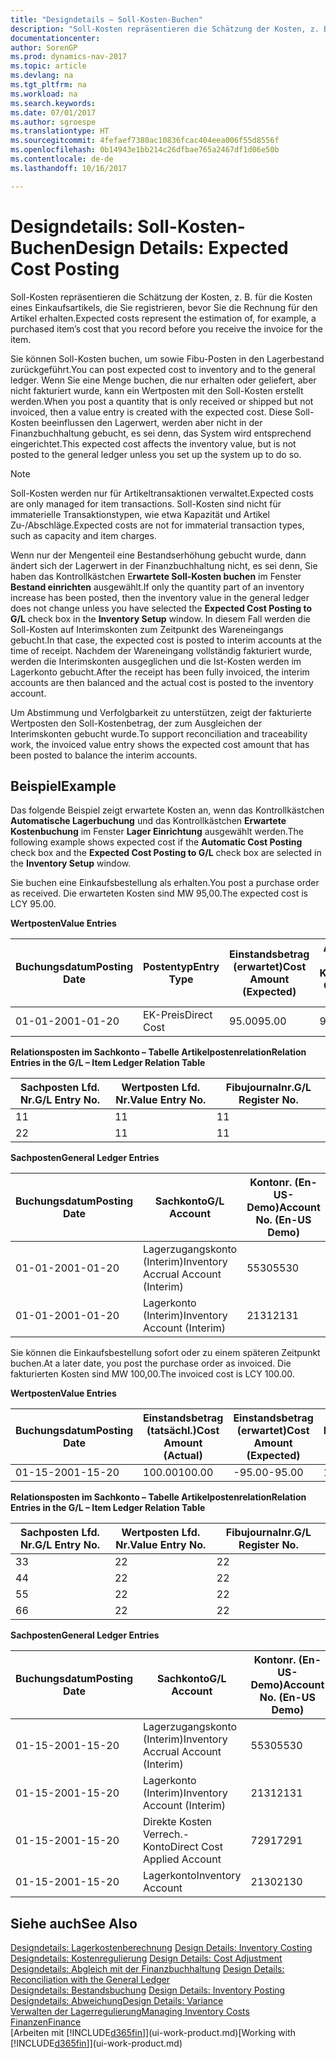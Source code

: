 ```yaml
---
title: "Designdetails – Soll-Kosten-Buchen"
description: "Soll-Kosten repräsentieren die Schätzung der Kosten, z. B. für die Kosten eines Einkaufsartikels, die Sie registrieren, bevor Sie die Rechnung für den Artikel erhalten."
documentationcenter: 
author: SorenGP
ms.prod: dynamics-nav-2017
ms.topic: article
ms.devlang: na
ms.tgt_pltfrm: na
ms.workload: na
ms.search.keywords: 
ms.date: 07/01/2017
ms.author: sgroespe
ms.translationtype: HT
ms.sourcegitcommit: 4fefaef7380ac10836fcac404eea006f55d8556f
ms.openlocfilehash: 0b14943e1bb214c26dfbae765a2467df1d06e50b
ms.contentlocale: de-de
ms.lasthandoff: 10/16/2017

---
```

# <a name="design-details-expected-cost-posting"></a><span data-ttu-id="40fc6-103">Designdetails: Soll-Kosten-Buchen</span><span class="sxs-lookup"><span data-stu-id="40fc6-103">Design Details: Expected Cost Posting</span></span>
<span data-ttu-id="40fc6-104">Soll-Kosten repräsentieren die Schätzung der Kosten, z. B. für die Kosten eines Einkaufsartikels, die Sie registrieren, bevor Sie die Rechnung für den Artikel erhalten.</span><span class="sxs-lookup"><span data-stu-id="40fc6-104">Expected costs represent the estimation of, for example, a purchased item’s cost that you record before you receive the invoice for the item.</span></span>  

 <span data-ttu-id="40fc6-105">Sie können Soll-Kosten buchen, um sowie Fibu-Posten in den Lagerbestand zurückgeführt.</span><span class="sxs-lookup"><span data-stu-id="40fc6-105">You can post expected cost to inventory and to the general ledger.</span></span> <span data-ttu-id="40fc6-106">Wenn Sie eine Menge buchen, die nur erhalten oder geliefert, aber nicht fakturiert wurde, kann ein Wertposten mit den Soll-Kosten erstellt werden.</span><span class="sxs-lookup"><span data-stu-id="40fc6-106">When you post a quantity that is only received or shipped but not invoiced, then a value entry is created with the expected cost.</span></span> <span data-ttu-id="40fc6-107">Diese Soll-Kosten beeinflussen den Lagerwert, werden aber nicht in der Finanzbuchhaltung gebucht, es sei denn, das System wird entsprechend eingerichtet.</span><span class="sxs-lookup"><span data-stu-id="40fc6-107">This expected cost affects the inventory value, but is not posted to the general ledger unless you set up the system up to do so.</span></span>  

> [!NOTE]  
>  <span data-ttu-id="40fc6-108">Soll-Kosten werden nur für Artikeltransaktionen verwaltet.</span><span class="sxs-lookup"><span data-stu-id="40fc6-108">Expected costs are only managed for item transactions.</span></span> <span data-ttu-id="40fc6-109">Soll-Kosten sind nicht für immaterielle Transaktionstypen, wie etwa Kapazität und Artikel Zu-/Abschläge.</span><span class="sxs-lookup"><span data-stu-id="40fc6-109">Expected costs are not for immaterial transaction types, such as capacity and item charges.</span></span>  

 <span data-ttu-id="40fc6-110">Wenn nur der Mengenteil eine Bestandserhöhung gebucht wurde, dann ändert sich der Lagerwert in der Finanzbuchhaltung nicht, es sei denn, Sie haben das Kontrollkästchen E**rwartete Soll-Kosten buchen** im Fenster **Bestand einrichten** ausgewählt.</span><span class="sxs-lookup"><span data-stu-id="40fc6-110">If only the quantity part of an inventory increase has been posted, then the inventory value in the general ledger does not change unless you have selected the **Expected Cost Posting to G/L** check box in the **Inventory Setup** window.</span></span> <span data-ttu-id="40fc6-111">In diesem Fall werden die Soll-Kosten auf Interimskonten zum Zeitpunkt des Wareneingangs gebucht.</span><span class="sxs-lookup"><span data-stu-id="40fc6-111">In that case, the expected cost is posted to interim accounts at the time of receipt.</span></span> <span data-ttu-id="40fc6-112">Nachdem der Wareneingang vollständig fakturiert wurde, werden die Interimskonten ausgeglichen und die Ist-Kosten werden im Lagerkonto gebucht.</span><span class="sxs-lookup"><span data-stu-id="40fc6-112">After the receipt has been fully invoiced, the interim accounts are then balanced and the actual cost is posted to the inventory account.</span></span>  

 <span data-ttu-id="40fc6-113">Um Abstimmung und Verfolgbarkeit zu unterstützen, zeigt der fakturierte Wertposten den Soll-Kostenbetrag, der zum Ausgleichen der Interimskonten gebucht wurde.</span><span class="sxs-lookup"><span data-stu-id="40fc6-113">To support reconciliation and traceability work, the invoiced value entry shows the expected cost amount that has been posted to balance the interim accounts.</span></span>  

## <a name="example"></a><span data-ttu-id="40fc6-114">Beispiel</span><span class="sxs-lookup"><span data-stu-id="40fc6-114">Example</span></span>  
 <span data-ttu-id="40fc6-115">Das folgende Beispiel zeigt erwartete Kosten an, wenn das Kontrollkästchen **Automatische Lagerbuchung** und das Kontrollkästchen **Erwartete Kostenbuchung** im Fenster **Lager Einrichtung** ausgewählt werden.</span><span class="sxs-lookup"><span data-stu-id="40fc6-115">The following example shows expected cost if the **Automatic Cost Posting** check box and the **Expected Cost Posting to G/L** check box are selected in the **Inventory Setup** window.</span></span>  

 <span data-ttu-id="40fc6-116">Sie buchen eine Einkaufsbestellung als erhalten.</span><span class="sxs-lookup"><span data-stu-id="40fc6-116">You post a purchase order as received.</span></span> <span data-ttu-id="40fc6-117">Die erwarteten Kosten sind MW 95,00.</span><span class="sxs-lookup"><span data-stu-id="40fc6-117">The expected cost is LCY 95.00.</span></span>  

 <span data-ttu-id="40fc6-118">**Wertposten**</span><span class="sxs-lookup"><span data-stu-id="40fc6-118">**Value Entries**</span></span>  

|<span data-ttu-id="40fc6-119">Buchungsdatum</span><span class="sxs-lookup"><span data-stu-id="40fc6-119">Posting Date</span></span>|<span data-ttu-id="40fc6-120">Postentyp</span><span class="sxs-lookup"><span data-stu-id="40fc6-120">Entry Type</span></span>|<span data-ttu-id="40fc6-121">Einstandsbetrag (erwartet)</span><span class="sxs-lookup"><span data-stu-id="40fc6-121">Cost Amount (Expected)</span></span>|<span data-ttu-id="40fc6-122">Auf Sachkonto geb. Soll-Kosten</span><span class="sxs-lookup"><span data-stu-id="40fc6-122">Expected Cost Posted to G/L</span></span>|<span data-ttu-id="40fc6-123">Soll-Kosten</span><span class="sxs-lookup"><span data-stu-id="40fc6-123">Expected Cost</span></span>|<span data-ttu-id="40fc6-124">Artikelposten Lfd. Nr.</span><span class="sxs-lookup"><span data-stu-id="40fc6-124">Item Ledger Entry No.</span></span>|<span data-ttu-id="40fc6-125">Lfd. Nr.</span><span class="sxs-lookup"><span data-stu-id="40fc6-125">Entry No.</span></span>|  
|------------------|----------------|------------------------------|----------------------------------|-------------------|---------------------------|---------------|  
|<span data-ttu-id="40fc6-126">01-01-20</span><span class="sxs-lookup"><span data-stu-id="40fc6-126">01-01-20</span></span>|<span data-ttu-id="40fc6-127">EK-Preis</span><span class="sxs-lookup"><span data-stu-id="40fc6-127">Direct Cost</span></span>|<span data-ttu-id="40fc6-128">95.00</span><span class="sxs-lookup"><span data-stu-id="40fc6-128">95.00</span></span>|<span data-ttu-id="40fc6-129">95.00</span><span class="sxs-lookup"><span data-stu-id="40fc6-129">95.00</span></span>|<span data-ttu-id="40fc6-130">Ja</span><span class="sxs-lookup"><span data-stu-id="40fc6-130">Yes</span></span>|<span data-ttu-id="40fc6-131">1</span><span class="sxs-lookup"><span data-stu-id="40fc6-131">1</span></span>|<span data-ttu-id="40fc6-132">1</span><span class="sxs-lookup"><span data-stu-id="40fc6-132">1</span></span>|  

 <span data-ttu-id="40fc6-133">**Relationsposten im Sachkonto – Tabelle Artikelpostenrelation**</span><span class="sxs-lookup"><span data-stu-id="40fc6-133">**Relation Entries in the G/L – Item Ledger Relation Table**</span></span>  

|<span data-ttu-id="40fc6-134">Sachposten Lfd. Nr.</span><span class="sxs-lookup"><span data-stu-id="40fc6-134">G/L Entry No.</span></span>|<span data-ttu-id="40fc6-135">Wertposten Lfd. Nr.</span><span class="sxs-lookup"><span data-stu-id="40fc6-135">Value Entry No.</span></span>|<span data-ttu-id="40fc6-136">Fibujournalnr.</span><span class="sxs-lookup"><span data-stu-id="40fc6-136">G/L Register No.</span></span>|  
|--------------------|---------------------|-----------------------|  
|<span data-ttu-id="40fc6-137">1</span><span class="sxs-lookup"><span data-stu-id="40fc6-137">1</span></span>|<span data-ttu-id="40fc6-138">1</span><span class="sxs-lookup"><span data-stu-id="40fc6-138">1</span></span>|<span data-ttu-id="40fc6-139">1</span><span class="sxs-lookup"><span data-stu-id="40fc6-139">1</span></span>|  
|<span data-ttu-id="40fc6-140">2</span><span class="sxs-lookup"><span data-stu-id="40fc6-140">2</span></span>|<span data-ttu-id="40fc6-141">1</span><span class="sxs-lookup"><span data-stu-id="40fc6-141">1</span></span>|<span data-ttu-id="40fc6-142">1</span><span class="sxs-lookup"><span data-stu-id="40fc6-142">1</span></span>|  

 <span data-ttu-id="40fc6-143">**Sachposten**</span><span class="sxs-lookup"><span data-stu-id="40fc6-143">**General Ledger Entries**</span></span>  

|<span data-ttu-id="40fc6-144">Buchungsdatum</span><span class="sxs-lookup"><span data-stu-id="40fc6-144">Posting Date</span></span>|<span data-ttu-id="40fc6-145">Sachkonto</span><span class="sxs-lookup"><span data-stu-id="40fc6-145">G/L Account</span></span>|<span data-ttu-id="40fc6-146">Kontonr. (En-US-Demo)</span><span class="sxs-lookup"><span data-stu-id="40fc6-146">Account No. (En-US Demo)</span></span>|<span data-ttu-id="40fc6-147">Betrag</span><span class="sxs-lookup"><span data-stu-id="40fc6-147">Amount</span></span>|<span data-ttu-id="40fc6-148">Lfd. Nr.</span><span class="sxs-lookup"><span data-stu-id="40fc6-148">Entry No.</span></span>|  
|------------------|------------------|---------------------------------|------------|---------------|  
|<span data-ttu-id="40fc6-149">01-01-20</span><span class="sxs-lookup"><span data-stu-id="40fc6-149">01-01-20</span></span>|<span data-ttu-id="40fc6-150">Lagerzugangskonto (Interim)</span><span class="sxs-lookup"><span data-stu-id="40fc6-150">Inventory Accrual Account (Interim)</span></span>|<span data-ttu-id="40fc6-151">5530</span><span class="sxs-lookup"><span data-stu-id="40fc6-151">5530</span></span>|<span data-ttu-id="40fc6-152">-95.00</span><span class="sxs-lookup"><span data-stu-id="40fc6-152">-95.00</span></span>|<span data-ttu-id="40fc6-153">2</span><span class="sxs-lookup"><span data-stu-id="40fc6-153">2</span></span>|  
|<span data-ttu-id="40fc6-154">01-01-20</span><span class="sxs-lookup"><span data-stu-id="40fc6-154">01-01-20</span></span>|<span data-ttu-id="40fc6-155">Lagerkonto (Interim)</span><span class="sxs-lookup"><span data-stu-id="40fc6-155">Inventory Account (Interim)</span></span>|<span data-ttu-id="40fc6-156">2131</span><span class="sxs-lookup"><span data-stu-id="40fc6-156">2131</span></span>|<span data-ttu-id="40fc6-157">95.00</span><span class="sxs-lookup"><span data-stu-id="40fc6-157">95.00</span></span>|<span data-ttu-id="40fc6-158">1</span><span class="sxs-lookup"><span data-stu-id="40fc6-158">1</span></span>|  

 <span data-ttu-id="40fc6-159">Sie können die Einkaufsbestellung sofort oder zu einem späteren Zeitpunkt buchen.</span><span class="sxs-lookup"><span data-stu-id="40fc6-159">At a later date, you post the purchase order as invoiced.</span></span> <span data-ttu-id="40fc6-160">Die fakturierten Kosten sind MW 100,00.</span><span class="sxs-lookup"><span data-stu-id="40fc6-160">The invoiced cost is LCY 100.00.</span></span>  

 <span data-ttu-id="40fc6-161">**Wertposten**</span><span class="sxs-lookup"><span data-stu-id="40fc6-161">**Value Entries**</span></span>  

|<span data-ttu-id="40fc6-162">Buchungsdatum</span><span class="sxs-lookup"><span data-stu-id="40fc6-162">Posting Date</span></span>|<span data-ttu-id="40fc6-163">Einstandsbetrag (tatsächl.)</span><span class="sxs-lookup"><span data-stu-id="40fc6-163">Cost Amount (Actual)</span></span>|<span data-ttu-id="40fc6-164">Einstandsbetrag (erwartet)</span><span class="sxs-lookup"><span data-stu-id="40fc6-164">Cost Amount (Expected)</span></span>|<span data-ttu-id="40fc6-165">Gebuchte Lagerregulierung an G/L</span><span class="sxs-lookup"><span data-stu-id="40fc6-165">Cost Posted to G/L</span></span>|<span data-ttu-id="40fc6-166">Soll-Kosten</span><span class="sxs-lookup"><span data-stu-id="40fc6-166">Expected Cost</span></span>|<span data-ttu-id="40fc6-167">Artikelposten Lfd. Nr.</span><span class="sxs-lookup"><span data-stu-id="40fc6-167">Item Ledger Entry No.</span></span>|<span data-ttu-id="40fc6-168">Lfd. Nr.</span><span class="sxs-lookup"><span data-stu-id="40fc6-168">Entry No.</span></span>|  
|------------------|----------------------------|------------------------------|-------------------------|-------------------|---------------------------|---------------|  
|<span data-ttu-id="40fc6-169">01-15-20</span><span class="sxs-lookup"><span data-stu-id="40fc6-169">01-15-20</span></span>|<span data-ttu-id="40fc6-170">100.00</span><span class="sxs-lookup"><span data-stu-id="40fc6-170">100.00</span></span>|<span data-ttu-id="40fc6-171">-95.00</span><span class="sxs-lookup"><span data-stu-id="40fc6-171">-95.00</span></span>|<span data-ttu-id="40fc6-172">100.00</span><span class="sxs-lookup"><span data-stu-id="40fc6-172">100.00</span></span>|<span data-ttu-id="40fc6-173">Nein</span><span class="sxs-lookup"><span data-stu-id="40fc6-173">No</span></span>|<span data-ttu-id="40fc6-174">1</span><span class="sxs-lookup"><span data-stu-id="40fc6-174">1</span></span>|<span data-ttu-id="40fc6-175">2</span><span class="sxs-lookup"><span data-stu-id="40fc6-175">2</span></span>|  

 <span data-ttu-id="40fc6-176">**Relationsposten im Sachkonto – Tabelle Artikelpostenrelation**</span><span class="sxs-lookup"><span data-stu-id="40fc6-176">**Relation Entries in the G/L – Item Ledger Relation Table**</span></span>  

|<span data-ttu-id="40fc6-177">Sachposten Lfd. Nr.</span><span class="sxs-lookup"><span data-stu-id="40fc6-177">G/L Entry No.</span></span>|<span data-ttu-id="40fc6-178">Wertposten Lfd. Nr.</span><span class="sxs-lookup"><span data-stu-id="40fc6-178">Value Entry No.</span></span>|<span data-ttu-id="40fc6-179">Fibujournalnr.</span><span class="sxs-lookup"><span data-stu-id="40fc6-179">G/L Register No.</span></span>|  
|--------------------|---------------------|-----------------------|  
|<span data-ttu-id="40fc6-180">3</span><span class="sxs-lookup"><span data-stu-id="40fc6-180">3</span></span>|<span data-ttu-id="40fc6-181">2</span><span class="sxs-lookup"><span data-stu-id="40fc6-181">2</span></span>|<span data-ttu-id="40fc6-182">2</span><span class="sxs-lookup"><span data-stu-id="40fc6-182">2</span></span>|  
|<span data-ttu-id="40fc6-183">4</span><span class="sxs-lookup"><span data-stu-id="40fc6-183">4</span></span>|<span data-ttu-id="40fc6-184">2</span><span class="sxs-lookup"><span data-stu-id="40fc6-184">2</span></span>|<span data-ttu-id="40fc6-185">2</span><span class="sxs-lookup"><span data-stu-id="40fc6-185">2</span></span>|  
|<span data-ttu-id="40fc6-186">5</span><span class="sxs-lookup"><span data-stu-id="40fc6-186">5</span></span>|<span data-ttu-id="40fc6-187">2</span><span class="sxs-lookup"><span data-stu-id="40fc6-187">2</span></span>|<span data-ttu-id="40fc6-188">2</span><span class="sxs-lookup"><span data-stu-id="40fc6-188">2</span></span>|  
|<span data-ttu-id="40fc6-189">6</span><span class="sxs-lookup"><span data-stu-id="40fc6-189">6</span></span>|<span data-ttu-id="40fc6-190">2</span><span class="sxs-lookup"><span data-stu-id="40fc6-190">2</span></span>|<span data-ttu-id="40fc6-191">2</span><span class="sxs-lookup"><span data-stu-id="40fc6-191">2</span></span>|  

 <span data-ttu-id="40fc6-192">**Sachposten**</span><span class="sxs-lookup"><span data-stu-id="40fc6-192">**General Ledger Entries**</span></span>  

|<span data-ttu-id="40fc6-193">Buchungsdatum</span><span class="sxs-lookup"><span data-stu-id="40fc6-193">Posting Date</span></span>|<span data-ttu-id="40fc6-194">Sachkonto</span><span class="sxs-lookup"><span data-stu-id="40fc6-194">G/L Account</span></span>|<span data-ttu-id="40fc6-195">Kontonr. (En-US-Demo)</span><span class="sxs-lookup"><span data-stu-id="40fc6-195">Account No. (En-US Demo)</span></span>|<span data-ttu-id="40fc6-196">Betrag</span><span class="sxs-lookup"><span data-stu-id="40fc6-196">Amount</span></span>|<span data-ttu-id="40fc6-197">Lfd. Nr.</span><span class="sxs-lookup"><span data-stu-id="40fc6-197">Entry No.</span></span>|  
|------------------|------------------|---------------------------------|------------|---------------|  
|<span data-ttu-id="40fc6-198">01-15-20</span><span class="sxs-lookup"><span data-stu-id="40fc6-198">01-15-20</span></span>|<span data-ttu-id="40fc6-199">Lagerzugangskonto (Interim)</span><span class="sxs-lookup"><span data-stu-id="40fc6-199">Inventory Accrual Account (Interim)</span></span>|<span data-ttu-id="40fc6-200">5530</span><span class="sxs-lookup"><span data-stu-id="40fc6-200">5530</span></span>|<span data-ttu-id="40fc6-201">95.00</span><span class="sxs-lookup"><span data-stu-id="40fc6-201">95.00</span></span>|<span data-ttu-id="40fc6-202">4</span><span class="sxs-lookup"><span data-stu-id="40fc6-202">4</span></span>|  
|<span data-ttu-id="40fc6-203">01-15-20</span><span class="sxs-lookup"><span data-stu-id="40fc6-203">01-15-20</span></span>|<span data-ttu-id="40fc6-204">Lagerkonto (Interim)</span><span class="sxs-lookup"><span data-stu-id="40fc6-204">Inventory Account (Interim)</span></span>|<span data-ttu-id="40fc6-205">2131</span><span class="sxs-lookup"><span data-stu-id="40fc6-205">2131</span></span>|<span data-ttu-id="40fc6-206">-95.00</span><span class="sxs-lookup"><span data-stu-id="40fc6-206">-95.00</span></span>|<span data-ttu-id="40fc6-207">3</span><span class="sxs-lookup"><span data-stu-id="40fc6-207">3</span></span>|  
|<span data-ttu-id="40fc6-208">01-15-20</span><span class="sxs-lookup"><span data-stu-id="40fc6-208">01-15-20</span></span>|<span data-ttu-id="40fc6-209">Direkte Kosten Verrech.-Konto</span><span class="sxs-lookup"><span data-stu-id="40fc6-209">Direct Cost Applied Account</span></span>|<span data-ttu-id="40fc6-210">7291</span><span class="sxs-lookup"><span data-stu-id="40fc6-210">7291</span></span>|<span data-ttu-id="40fc6-211">-100</span><span class="sxs-lookup"><span data-stu-id="40fc6-211">-100</span></span>|<span data-ttu-id="40fc6-212">6</span><span class="sxs-lookup"><span data-stu-id="40fc6-212">6</span></span>|  
|<span data-ttu-id="40fc6-213">01-15-20</span><span class="sxs-lookup"><span data-stu-id="40fc6-213">01-15-20</span></span>|<span data-ttu-id="40fc6-214">Lagerkonto</span><span class="sxs-lookup"><span data-stu-id="40fc6-214">Inventory Account</span></span>|<span data-ttu-id="40fc6-215">2130</span><span class="sxs-lookup"><span data-stu-id="40fc6-215">2130</span></span>|<span data-ttu-id="40fc6-216">100</span><span class="sxs-lookup"><span data-stu-id="40fc6-216">100</span></span>|<span data-ttu-id="40fc6-217">5</span><span class="sxs-lookup"><span data-stu-id="40fc6-217">5</span></span>|  

## <a name="see-also"></a><span data-ttu-id="40fc6-218">Siehe auch</span><span class="sxs-lookup"><span data-stu-id="40fc6-218">See Also</span></span>
 <span data-ttu-id="40fc6-219">[Designdetails: Lagerkostenberechnung](design-details-inventory-costing.md) </span><span class="sxs-lookup"><span data-stu-id="40fc6-219">[Design Details: Inventory Costing](design-details-inventory-costing.md) </span></span>  
 <span data-ttu-id="40fc6-220">[Designdetails: Kostenregulierung](design-details-cost-adjustment.md) </span><span class="sxs-lookup"><span data-stu-id="40fc6-220">[Design Details: Cost Adjustment](design-details-cost-adjustment.md) </span></span>  
 <span data-ttu-id="40fc6-221">[Designdetails: Abgleich mit der Finanzbuchhaltung](design-details-reconciliation-with-the-general-ledger.md) </span><span class="sxs-lookup"><span data-stu-id="40fc6-221">[Design Details: Reconciliation with the General Ledger](design-details-reconciliation-with-the-general-ledger.md) </span></span>  
 <span data-ttu-id="40fc6-222">[Designdetails: Bestandsbuchung](design-details-inventory-posting.md) </span><span class="sxs-lookup"><span data-stu-id="40fc6-222">[Design Details: Inventory Posting](design-details-inventory-posting.md) </span></span>  
 [<span data-ttu-id="40fc6-223">Designdetails: Abweichung</span><span class="sxs-lookup"><span data-stu-id="40fc6-223">Design Details: Variance</span></span>](design-details-variance.md)  
 [<span data-ttu-id="40fc6-224">Verwalten der Lagerregulierung</span><span class="sxs-lookup"><span data-stu-id="40fc6-224">Managing Inventory Costs</span></span>](finance-manage-inventory-costs.md)  
 [<span data-ttu-id="40fc6-225">Finanzen</span><span class="sxs-lookup"><span data-stu-id="40fc6-225">Finance</span></span>](finance.md)  
 <span data-ttu-id="40fc6-226">[Arbeiten mit [!INCLUDE[d365fin](includes/d365fin_md.md)]](ui-work-product.md)</span><span class="sxs-lookup"><span data-stu-id="40fc6-226">[Working with [!INCLUDE[d365fin](includes/d365fin_md.md)]](ui-work-product.md)</span></span>

